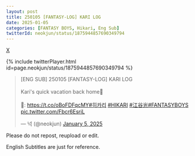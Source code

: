 ```yaml
---
layout: post
title: 250105 [FANTASY-LOG] KARI LOG
date: 2025-01-05
categories: [FANTASY BOYS, Hikari, Eng Sub]
twitterId: neokjun/status/1875944857690349794
---
```


[X](https://x.com/neokjun/status/1875944857690349794)

{% include twitterPlayer.html id=page.neokjun/status/1875944857690349794 %}

<blockquote class="twitter-tweet"><p lang="en" dir="ltr">[ENG SUB] 250105 [FANTASY-LOG] KARI LOG<br><br>Kari&#39;s quick vacation back home🥰<br><br>🔗: <a href="https://t.co/oBoFDFqcMY">https://t.co/oBoFDFqcMY</a><a href="https://twitter.com/hashtag/%ED%9E%88%EC%B9%B4%EB%A6%AC?src=hash&amp;ref_src=twsrc%5Etfw">#히카리</a> <a href="https://twitter.com/hashtag/HIKARI?src=hash&amp;ref_src=twsrc%5Etfw">#HIKARI</a> <a href="https://twitter.com/hashtag/%E6%B1%9F%E8%B0%B7%E5%85%89?src=hash&amp;ref_src=twsrc%5Etfw">#江谷光</a><a href="https://twitter.com/hashtag/FANTASYBOYS?src=hash&amp;ref_src=twsrc%5Etfw">#FANTASYBOYS</a> <a href="https://t.co/Fbcr6EsriL">pic.twitter.com/Fbcr6EsriL</a></p>&mdash; 넉 (@neokjun) <a href="https://twitter.com/neokjun/status/1875944857690349794?ref_src=twsrc%5Etfw">January 5, 2025</a></blockquote> <script async src="https://platform.twitter.com/widgets.js" charset="utf-8"></script>

Please do not repost, reupload or edit. 

English Subtitles are just for reference.
